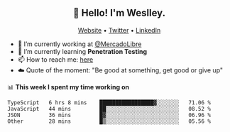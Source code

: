 <h2 align="center">👋 Hello! I'm Weslley.</h2>
<p align="center">
  <a href="http://weslleyneri.com.br">Website</a> •
  <a href="https://twitter.com/Weslley_Neri">Twitter</a> •
  <a href="https://www.linkedin.com/in/weslley-neri-3658908b">LinkedIn</a>
</p>


- 🔭 I’m currently working at [@MercadoLibre](https://github.com/mercadolibre)
- 🌱 I’m currently learning **Penetration Testing**
- 📫 How to reach me: [here](mailto:weslley39@gmail.com)
- ☁️ Quote of the moment: "Be good at something, get good or give up"

📊 **This week I spent my time working on**
<!--START_SECTION:waka-->

```text
TypeScript   6 hrs 8 mins    █████████████████▓░░░░░░░   71.06 %
JavaScript   44 mins         ██░░░░░░░░░░░░░░░░░░░░░░░   08.52 %
JSON         36 mins         █▓░░░░░░░░░░░░░░░░░░░░░░░   06.96 %
Other        28 mins         █▒░░░░░░░░░░░░░░░░░░░░░░░   05.56 %
```

<!--END_SECTION:waka-->

<!-- Inspired by https://github.com/gruselhaus/gruselhaus -->